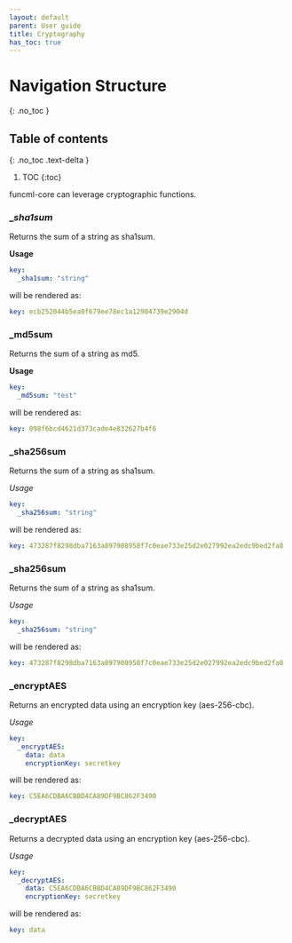 ```yaml
---
layout: default
parent: User guide
title: Cryptography
has_toc: true
---
```

# Navigation Structure
{: .no_toc }

## Table of contents
{: .no_toc .text-delta }

1. TOC
{:toc}

funcml-core can leverage cryptographic functions.

### __sha1sum_

Returns the sum of a string as sha1sum.

**Usage**
```yaml
key:
  _sha1sum: "string"
```

will be rendered as:
```yaml
key: ecb252044b5ea0f679ee78ec1a12904739e2904d
```

### _md5sum

Returns the sum of a string as md5.

**Usage**
```yaml
key:
  _md5sum: "test"
```

will be rendered as:
```yaml
key: 098f6bcd4621d373cade4e832627b4f6
```


### _sha256sum

Returns the sum of a string as sha1sum.

*Usage*
```yaml
key:
  _sha256sum: "string"
```

will be rendered as:
```yaml
key: 473287f8298dba7163a897908958f7c0eae733e25d2e027992ea2edc9bed2fa8
```

### _sha256sum

Returns the sum of a string as sha1sum.

*Usage*
```yaml
key:
  _sha256sum: "string"
```

will be rendered as:
```yaml
key: 473287f8298dba7163a897908958f7c0eae733e25d2e027992ea2edc9bed2fa8
```

### _encryptAES

Returns an encrypted data using an encryption key (aes-256-cbc).

*Usage*
```yaml
key:
  _encryptAES:
    data: data
    encryptionKey: secretkey
```

will be rendered as:
```yaml
key: C5EA6CDBA6CBBD4CA89DF9BC862F3490
```

### _decryptAES

Returns a decrypted data using an encryption key (aes-256-cbc).

*Usage*
```yaml
key:
  _decryptAES:
    data: C5EA6CDBA6CBBD4CA89DF9BC862F3490
    encryptionKey: secretkey
```

will be rendered as:

```yaml
key: data
```
